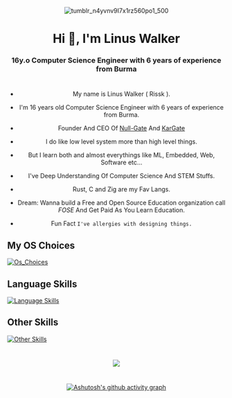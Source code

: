 <div align="center">
  
![tumblr_n4yvnv9I7x1rz560po1_500](https://user-images.githubusercontent.com/85013114/234225171-a1b9607c-aa65-4306-aec6-bfb216bf351e.gif)
  
<h1 align="center">Hi 👋, I'm Linus Walker</h1>


<h3 align="center">16y.o Computer Science Engineer with 6 years of experience from Burma</h3>

#

- My name is Linus Walker ( Rissk ).

- I'm 16 years old Computer Science Engineer with 6 years of experience from Burma.

- Founder And CEO Of [Null-Gate](https://github.com/Null-Gate) And [KarGate](https://github.com/Null-Gate/trunk)

- I do like low level system more than high level things.

- But I learn both and almost everythings like ML, Embedded, Web, Software etc...

- I've Deep Understanding Of Computer Science And STEM Stuffs.

- Rust, C and Zig are my Fav Langs.

- Dream: Wanna build a Free and Open Source Education organization call *FOSE* And Get Paid As You Learn Education.

- Fun Fact ```I've allergies with designing things.```

<div align="left">

## My OS Choices

[![Os_Choices](https://skillicons.dev/icons?i=arch,bsd&theme=dark)](https://skillicons.dev)

## Language Skills

[![Language Skills](https://skillicons.dev/icons?i=rust,zig,c,cpp,py,dart,lua,bash,js,ts,md&theme=dark)](https://skillicons.dev)

## Other Skills

[![Other Skills](https://skillicons.dev/icons?i=actix,bevy,rocket,flutter,ros,linux,docker,tensorflow,vim,neovim,emacs,godot,gtk,django,firebase,tauri&theme=dark)](https://skillicons.dev)


</div>

#

<div align="center">

<img src="https://github-readme-stats.vercel.app/api/top-langs/?username=Walker-00&hide=Makefile,Svelte,CMake,Jupyter%20Notebook,HTML,CSS,SCSS&theme=dracula&layout=pie"/>

</div>

#

[![Ashutosh's github activity graph](https://github-readme-activity-graph.vercel.app/graph?username=Walker-00&theme=react-dark)](https://github.com/ashutosh00710/github-readme-activity-graph)
